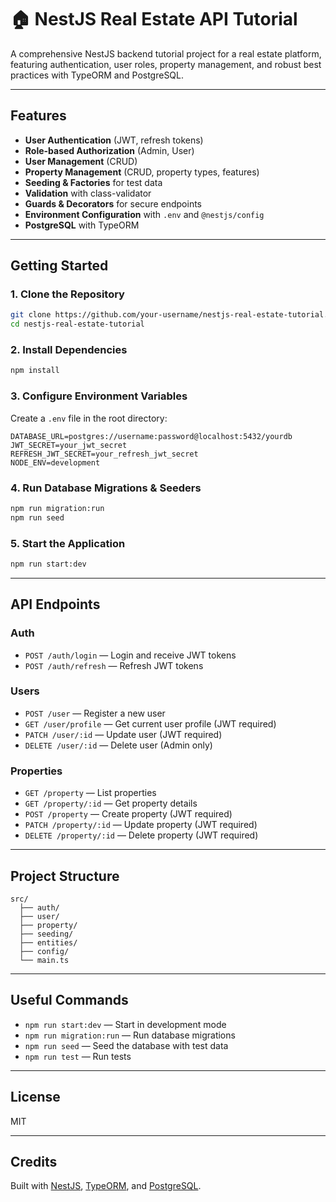 # 🏠 NestJS Real Estate API Tutorial

A comprehensive NestJS backend tutorial project for a real estate platform, featuring authentication, user roles, property management, and robust best practices with TypeORM and PostgreSQL.

---

## Features

- **User Authentication** (JWT, refresh tokens)
- **Role-based Authorization** (Admin, User)
- **User Management** (CRUD)
- **Property Management** (CRUD, property types, features)
- **Seeding & Factories** for test data
- **Validation** with class-validator
- **Guards & Decorators** for secure endpoints
- **Environment Configuration** with `.env` and `@nestjs/config`
- **PostgreSQL** with TypeORM

---

## Getting Started

### 1. Clone the Repository

```bash
git clone https://github.com/your-username/nestjs-real-estate-tutorial.git
cd nestjs-real-estate-tutorial
```

### 2. Install Dependencies

```bash
npm install
```

### 3. Configure Environment Variables

Create a `.env` file in the root directory:

```
DATABASE_URL=postgres://username:password@localhost:5432/yourdb
JWT_SECRET=your_jwt_secret
REFRESH_JWT_SECRET=your_refresh_jwt_secret
NODE_ENV=development
```

### 4. Run Database Migrations & Seeders

```bash
npm run migration:run
npm run seed
```

### 5. Start the Application

```bash
npm run start:dev
```

---

## API Endpoints

### Auth

- `POST /auth/login` — Login and receive JWT tokens
- `POST /auth/refresh` — Refresh JWT tokens

### Users

- `POST /user` — Register a new user
- `GET /user/profile` — Get current user profile (JWT required)
- `PATCH /user/:id` — Update user (JWT required)
- `DELETE /user/:id` — Delete user (Admin only)

### Properties

- `GET /property` — List properties
- `GET /property/:id` — Get property details
- `POST /property` — Create property (JWT required)
- `PATCH /property/:id` — Update property (JWT required)
- `DELETE /property/:id` — Delete property (JWT required)

---

## Project Structure

```
src/
  ├── auth/
  ├── user/
  ├── property/
  ├── seeding/
  ├── entities/
  ├── config/
  └── main.ts
```

---

## Useful Commands

- `npm run start:dev` — Start in development mode
- `npm run migration:run` — Run database migrations
- `npm run seed` — Seed the database with test data
- `npm run test` — Run tests

---

## License

MIT

---

## Credits

Built with [NestJS](https://nestjs.com/), [TypeORM](https://typeorm.io/), and [PostgreSQL](https://www.postgresql.org/).
